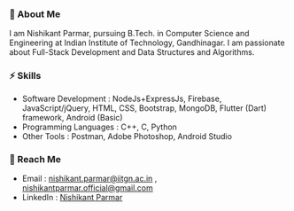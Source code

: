 ### 👋 About Me 

I am Nishikant Parmar, pursuing B.Tech. in Computer Science and Engineering at Indian Institute of Technology, Gandhinagar. I am passionate about Full-Stack Development and Data Structures and Algorithms. 

### ⚡ Skills 

- Software Development : NodeJs+ExpressJs, Firebase, JavaScript/jQuery, HTML, CSS, Bootstrap, MongoDB, Flutter (Dart) framework, Android (Basic)
- Programming Languages : C++, C, Python
- Other Tools : Postman, Adobe Photoshop, Android Studio


### 💬 Reach Me

- Email : [nishikant.parmar@iitgn.ac.in](mailto:nishikant.parmar@iitgn.ac.in) , [nishikantparmar.official@gmail.com](mailto:nishikantparmar.official@gmail.com)
- LinkedIn : [Nishikant Parmar](http://linkedin.com/in/nishikant-parmar)
